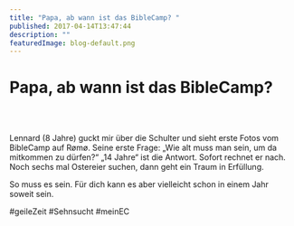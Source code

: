```yaml
---
title: "Papa, ab wann ist das BibleCamp? "
published: 2017-04-14T13:47:44
description: ""
featuredImage: blog-default.png
---
```


# Papa, ab wann ist das BibleCamp? 

<img loading="lazy" src="old/DSC_3831.jpg" alt>

<img loading="lazy" src="old/DSC_3820.jpg" alt> <img loading="lazy" src="old/DSC_3827.jpg" alt> <img loading="lazy" src="old/DSC_3829.jpg" alt> <img loading="lazy" src="old/DSC_3870.jpg" alt>

Lennard (8 Jahre) guckt mir über die Schulter und sieht erste Fotos vom BibleCamp auf Rømø. Seine erste Frage: &#8222;Wie alt muss man sein, um da mitkommen zu dürfen?&#8220; &#8222;14 Jahre&#8220; ist die Antwort. Sofort rechnet er nach. Noch sechs mal Ostereier suchen, dann geht ein Traum in Erfüllung.

So muss es sein. Für dich kann es aber vielleicht schon in einem Jahr soweit sein.

#geileZeit #Sehnsucht #meinEC